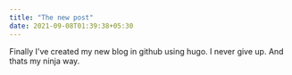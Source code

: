 ```yaml
---
title: "The new post"
date: 2021-09-08T01:39:38+05:30
---
```

<p>Finally I've created my new blog in github using hugo. I never give up. And thats my ninja way.</p>

